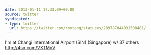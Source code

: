 ```yaml
---
date: 2013-01-11 17:33:09+00:00
source: twitter
syndicated:
- type: twitter
  url: https://twitter.com/roytang/statuses/289787044031508481/
---
```


I'm at Changi International Airport (SIN) (Singapore) w/ 37 others http://4sq.com/VXTMvV